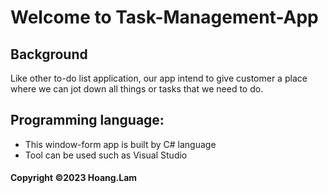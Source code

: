 # Welcome to Task-Management-App

## Background
Like other to-do list application, our app intend to give customer a place where we can jot down all things or tasks that we need to do.

## Programming language:
- This window-form app is built by C# language
- Tool can be used such as Visual Studio

#### Copyright &#169;2023 Hoang.Lam
